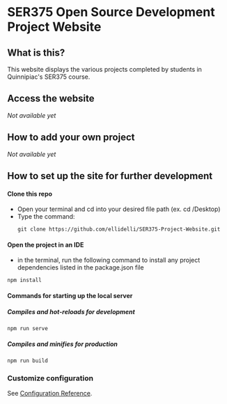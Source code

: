 # SER375 Open Source Development Project Website
## What is this?
This website displays the various projects completed by students in Quinnipiac's SER375 course.

## Access the website
_Not available yet_

## How to add your own project
_Not available yet_

## How to set up the site for further development
#### Clone this repo
* Open your terminal and cd into your desired file path (ex. cd /Desktop)
* Type the command:
  ```
  git clone https://github.com/ellidelli/SER375-Project-Website.git
  ```
#### Open the project in an IDE
* in the terminal, run the following command to install any project dependencies listed in the package.json file
```
npm install
```
#### Commands for starting up the local server
##### Compiles and hot-reloads for development
```
npm run serve
```

##### Compiles and minifies for production
```
npm run build
```

### Customize configuration
See [Configuration Reference](https://cli.vuejs.org/config/).
